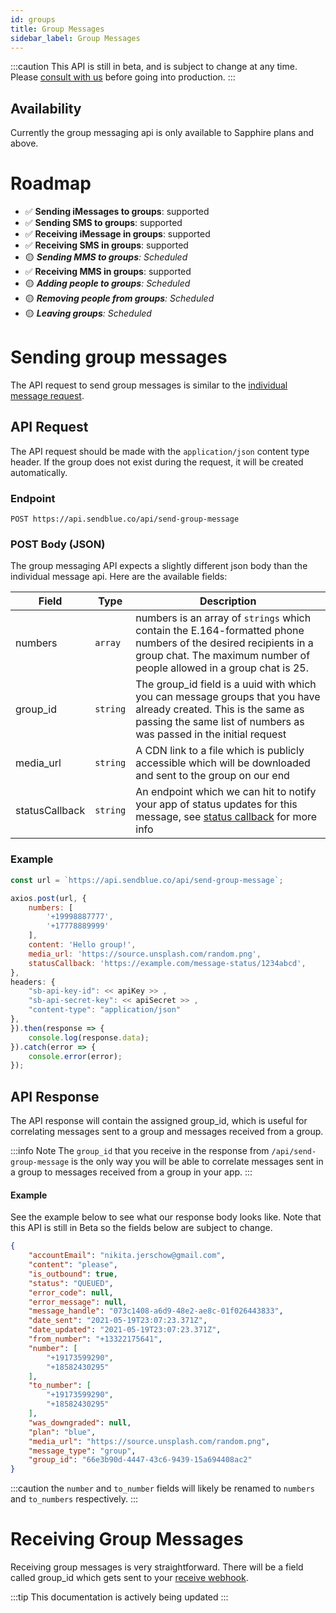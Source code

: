 ```yaml
---
id: groups
title: Group Messages
sidebar_label: Group Messages
---
```


:::caution
This API is still in beta, and is subject to change at any time. Please [consult with us](mailto:support@sendblue.co) before going into production.
:::

## Availability

Currently the group messaging api is only available to Sapphire plans and above.

# Roadmap

 - ✅ **Sending iMessages to groups**: supported
 - ✅ **Sending SMS to groups**: supported
 - ✅ **Receiving iMessage in groups**: supported
 - ✅ **Receiving SMS in groups**: supported
 - 🟡 _**Sending MMS to groups**: Scheduled_
 - ✅ **Receiving MMS in groups**: supported
 - 🟡 _**Adding people to groups**: Scheduled_
 - 🟡 _**Removing people from groups**: Scheduled_
 - 🟡 _**Leaving groups**: Scheduled_

# Sending group messages

The API request to send group messages is similar to the [individual message request](/docs/outbound/#sending-imessages). 

## API Request

The API request should be made with the `application/json` content type header. If the group does not exist during the request, it will be created automatically.

### Endpoint

 `POST https://api.sendblue.co/api/send-group-message`

### POST Body (JSON)

The group messaging API expects a slightly different json body than the individual message api. Here are the available fields:

| Field | Type | Description |
| --- | --- | --- |
| numbers | `array` | numbers is an array of `strings` which contain the E.164-formatted phone numbers of the desired recipients in a group chat. The maximum number of people allowed in a group chat is 25. |
| group_id | `string` | The group_id field is a uuid with which you can message groups that you have already created. This is the same as passing the same list of numbers as was passed in the initial request |
| media_url | `string` | A CDN link to a file which is publicly accessible which will be downloaded and sent to the group on our end |
| statusCallback | `string` | An endpoint which we can hit to notify your app of status updates for this message, see [status callback](/docs/outbound#status-callback) for more info |

### Example

``` js
const url = `https://api.sendblue.co/api/send-group-message`;

axios.post(url, {
    numbers: [
        '+19998887777',
        '+17778889999'
    ],
    content: 'Hello group!',
    media_url: 'https://source.unsplash.com/random.png',
    statusCallback: 'https://example.com/message-status/1234abcd',
},
headers: {
    "sb-api-key-id": << apiKey >> ,
    "sb-api-secret-key": << apiSecret >> ,
    "content-type": "application/json"
},
}).then(response => {
    console.log(response.data);
}).catch(error => {
    console.error(error);
});
```

## API Response

The API response will contain the assigned group_id, which is useful for correlating messages sent to a group and messages received from a group. 

:::info Note
The `group_id` that you receive in the response from `/api/send-group-message` is the only way you will be able to correlate messages sent in a group to messages received from a group in your app.
:::

#### Example

See the example below to see what our response body looks like. Note that this API is still in Beta so the fields below are subject to change.

``` json
{
    "accountEmail": "nikita.jerschow@gmail.com",
    "content": "please",
    "is_outbound": true,
    "status": "QUEUED",
    "error_code": null,
    "error_message": null,
    "message_handle": "073c1408-a6d9-48e2-ae8c-01f026443833",
    "date_sent": "2021-05-19T23:07:23.371Z",
    "date_updated": "2021-05-19T23:07:23.371Z",
    "from_number": "+13322175641",
    "number": [
        "+19173599290",
        "+18582430295"
    ],
    "to_number": [
        "+19173599290",
        "+18582430295"
    ],
    "was_downgraded": null,
    "plan": "blue",
    "media_url": "https://source.unsplash.com/random.png",
    "message_type": "group",
    "group_id": "66e3b90d-4447-43c6-9439-15a694408ac2"
}
```

:::caution
the `number` and `to_number` fields will likely be renamed to `numbers` and `to_numbers` respectively. 
:::

# Receiving Group Messages

Receiving group messages is very straightforward. There will be a field called group_id which gets sent to your [receive webhook](/docs/inbound). 

:::tip
This documentation is actively being updated
:::

